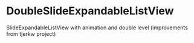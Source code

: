 DoubleSlideExpandableListView
=============================

SlideExpandableListView with animation and double level (improvements from tjerkw project)
